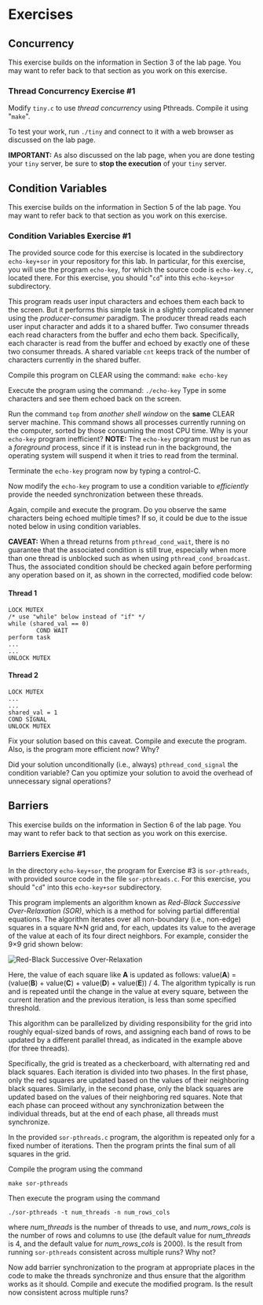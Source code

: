# Exercises

## Concurrency

This exercise builds on the information in Section 3 of the lab page. You may
want to refer back to that section as you work on this exercise.

### Thread Concurrency Exercise #1

Modify `tiny.c` to use *thread concurrency* using Pthreads. Compile it using
"`make`".

To test your work, run `./tiny` and connect to it with a web browser as
discussed on the lab page.

**IMPORTANT:** As also discussed on the lab page, when you are done testing your
`tiny` server, be sure to **stop the execution** of your `tiny` server.

## Condition Variables

This exercise builds on the information in Section 5 of the lab page. You may
want to refer back to that section as you work on this exercise.

### Condition Variables Exercise #1

The provided source code for this exercise is located in the subdirectory
`echo-key+sor` in your repository for this lab. In particular, for this
exercise, you will use the program `echo-key`, for which the source code is
`echo-key.c`, located there. For this exercise, you should "`cd`" into this
`echo-key+sor` subdirectory.

This program reads user input characters and echoes them each back to the
screen. But it performs this simple task in a slightly complicated manner using
the *producer-consumer* paradigm. The producer thread reads each user input
character and adds it to a shared buffer. Two consumer threads each read
characters from the buffer and echo them back. Specifically, each character is
read from the buffer and echoed by exactly one of these two consumer threads. A
shared variable `cnt` keeps track of the number of characters currently in the
shared buffer.

Compile this program on CLEAR using the command: `make echo-key`

Execute the program using the command: `./echo-key` Type in some characters and
see them echoed back on the screen.

Run the command `top` from *another shell window* on the **same** CLEAR server
machine. This command shows all processes currently running on the computer,
sorted by those consuming the most CPU time. Why is your `echo-key` program
inefficient? **NOTE:** The `echo-key` program must be run as a *foreground*
process, since if it is instead run in the background, the operating system will
suspend it when it tries to read from the terminal.

Terminate the `echo-key` program now by typing a control-C.

Now modify the `echo-key` program to use a condition variable to *efficiently*
provide the needed synchronization between these threads.

Again, compile and execute the program. Do you observe the same characters being
echoed multiple times? If so, it could be due to the issue noted below in using
condition variables.

**CAVEAT:** When a thread returns from `pthread_cond_wait`, there is no
guarantee that the associated condition is still true, especially when more than
one thread is unblocked such as when using `pthread_cond_broadcast`. Thus, the
associated condition should be checked again before performing any operation
based on it, as shown in the corrected, modified code below:

#### Thread 1

```
LOCK MUTEX
/* use "while" below instead of "if" */
while (shared_val == 0)
        COND WAIT
perform task
...
...
UNLOCK MUTEX
```

#### Thread 2

```
LOCK MUTEX
...
...
shared_val = 1
COND SIGNAL
UNLOCK MUTEX
```

Fix your solution based on this caveat. Compile and execute the program. Also,
is the program more efficient now? Why?

Did your solution unconditionally (i.e., always) `pthread_cond_signal` the
condition variable? Can you optimize your solution to avoid the overhead of
unnecessary signal operations?

## Barriers

This exercise builds on the information in Section 6 of the lab page. You may
want to refer back to that section as you work on this exercise.

### Barriers Exercise #1

In the directory `echo-key+sor`, the program for Exercise #3 is `sor-pthreads`,
with provided source code in the file `sor-pthreads.c`. For this exercise, you
should "`cd`" into this `echo-key+sor` subdirectory.

This program implements an algorithm known as *Red-Black Successive
Over-Relaxation (SOR)*, which is a method for solving partial differential
equations. The algorithm iterates over all non-boundary (i.e., non-edge) squares
in a square N×N grid and, for each, updates its value to the average of the
value at each of its four direct neighbors. For example, consider the 9×9 grid
shown below:

![Red-Black Successive Over-Relaxation](https://www.clear.rice.edu/comp321/html/laboratories/lab12/Figures/rb-sor.png)

Here, the value of each square like **A** is updated as follows: value(**A**) =
(value(**B**) + value(**C**) + value(**D**) + value(**E**)) / 4. The algorithm
typically is run and is repeated until the change in the value at every square,
between the current iteration and the previous iteration, is less than some
specified threshold.

This algorithm can be parallelized by dividing responsibility for the grid into
roughly equal-sized bands of rows, and assigning each band of rows to be updated
by a different parallel thread, as indicated in the example above (for three
threads).

Specifically, the grid is treated as a checkerboard, with alternating red and
black squares. Each iteration is divided into two phases. In the first phase,
only the red squares are updated based on the values of their neighboring black
squares. Similarly, in the second phase, only the black squares are updated
based on the values of their neighboring red squares. Note that each phase can
proceed without any synchronization between the individual threads, but at the
end of each phase, all threads must synchronize.

In the provided `sor-pthreads.c` program, the algorithm is repeated only for a
fixed number of iterations. Then the program prints the final sum of all squares
in the grid.

Compile the program using the command

```
make sor-pthreads
```

Then execute the program using the command

```
./sor-pthreads -t num_threads -n num_rows_cols
```

where *num_threads* is the number of threads to use, and *num_rows_cols* is the
number of rows and columns to use (the default value for *num_threads* is 4, and
the default value for *num_rows_cols* is 2000). Is the result from running
`sor-pthreads` consistent across multiple runs? Why not?

Now add barrier synchronization to the program at appropriate places in the code
to make the threads synchronize and thus ensure that the algorithm works as it
should. Compile and execute the modified program. Is the result now consistent
across multiple runs?

